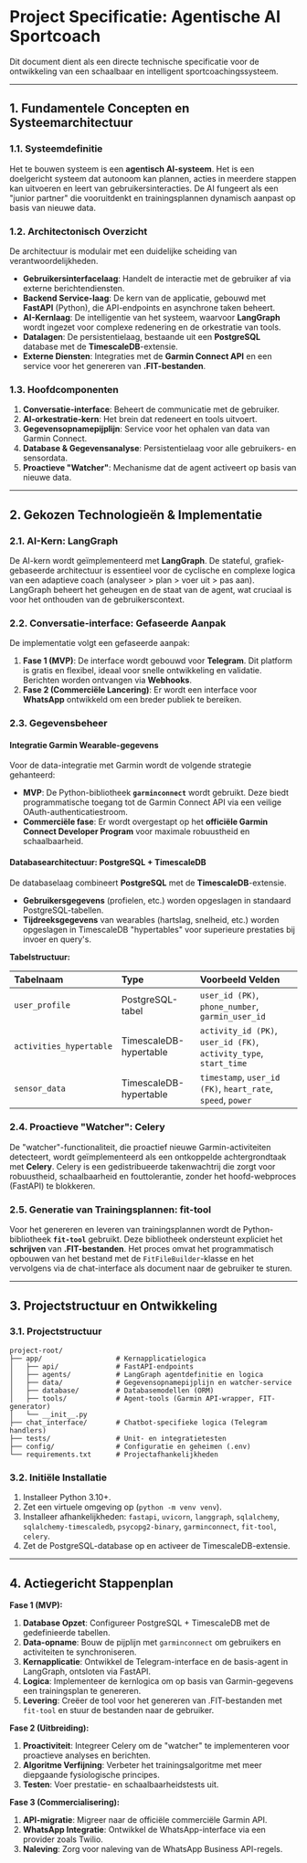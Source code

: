 # Project Specificatie: Agentische AI Sportcoach

Dit document dient als een directe technische specificatie voor de ontwikkeling van een schaalbaar en intelligent sportcoachingssysteem.

---

## 1. Fundamentele Concepten en Systeemarchitectuur

### 1.1. Systeemdefinitie

Het te bouwen systeem is een **agentisch AI-systeem**. Het is een doelgericht systeem dat autonoom kan plannen, acties in meerdere stappen kan uitvoeren en leert van gebruikersinteracties. De AI fungeert als een "junior partner" die vooruitdenkt en trainingsplannen dynamisch aanpast op basis van nieuwe data.

### 1.2. Architectonisch Overzicht

De architectuur is modulair met een duidelijke scheiding van verantwoordelijkheden.

- **Gebruikersinterfacelaag**: Handelt de interactie met de gebruiker af via externe berichtendiensten.
- **Backend Service-laag**: De kern van de applicatie, gebouwd met **FastAPI** (Python), die API-endpoints en asynchrone taken beheert.
- **AI-Kernlaag**: De intelligentie van het systeem, waarvoor **LangGraph** wordt ingezet voor complexe redenering en de orkestratie van tools.
- **Datalagen**: De persistentielaag, bestaande uit een **PostgreSQL** database met de **TimescaleDB**-extensie.
- **Externe Diensten**: Integraties met de **Garmin Connect API** en een service voor het genereren van **.FIT-bestanden**.

### 1.3. Hoofdcomponenten

1.  **Conversatie-interface**: Beheert de communicatie met de gebruiker.
2.  **AI-orkestratie-kern**: Het brein dat redeneert en tools uitvoert.
3.  **Gegevensopnamepijplijn**: Service voor het ophalen van data van Garmin Connect.
4.  **Database & Gegevensanalyse**: Persistentielaag voor alle gebruikers- en sensordata.
5.  **Proactieve "Watcher"**: Mechanisme dat de agent activeert op basis van nieuwe data.

---

## 2. Gekozen Technologieën & Implementatie

### 2.1. AI-Kern: LangGraph

De AI-kern wordt geïmplementeerd met **LangGraph**. De stateful, grafiek-gebaseerde architectuur is essentieel voor de cyclische en complexe logica van een adaptieve coach (analyseer > plan > voer uit > pas aan). LangGraph beheert het geheugen en de staat van de agent, wat cruciaal is voor het onthouden van de gebruikerscontext.

### 2.2. Conversatie-interface: Gefaseerde Aanpak

De implementatie volgt een gefaseerde aanpak:

1.  **Fase 1 (MVP)**: De interface wordt gebouwd voor **Telegram**. Dit platform is gratis en flexibel, ideaal voor snelle ontwikkeling en validatie. Berichten worden ontvangen via **Webhooks**.
2.  **Fase 2 (Commerciële Lancering)**: Er wordt een interface voor **WhatsApp** ontwikkeld om een breder publiek te bereiken.

### 2.3. Gegevensbeheer

#### Integratie Garmin Wearable-gegevens

Voor de data-integratie met Garmin wordt de volgende strategie gehanteerd:

- **MVP**: De Python-bibliotheek **`garminconnect`** wordt gebruikt. Deze biedt programmatische toegang tot de Garmin Connect API via een veilige OAuth-authenticatiestroom.
- **Commerciële fase**: Er wordt overgestapt op het **officiële Garmin Connect Developer Program** voor maximale robuustheid en schaalbaarheid.

#### Databasearchitectuur: PostgreSQL + TimescaleDB

De databaselaag combineert **PostgreSQL** met de **TimescaleDB**-extensie.

- **Gebruikersgegevens** (profielen, etc.) worden opgeslagen in standaard PostgreSQL-tabellen.
- **Tijdreeksgegevens** van wearables (hartslag, snelheid, etc.) worden opgeslagen in TimescaleDB "hypertables" voor superieure prestaties bij invoer en query's.

**Tabelstructuur:**

| Tabelnaam               | Type                   | Voorbeeld Velden                                                  |
| :---------------------- | :--------------------- | :---------------------------------------------------------------- |
| `user_profile`          | PostgreSQL-tabel       | `user_id (PK)`, `phone_number`, `garmin_user_id`                  |
| `activities_hypertable` | TimescaleDB-hypertable | `activity_id (PK)`, `user_id (FK)`, `activity_type`, `start_time` |
| `sensor_data`           | TimescaleDB-hypertable | `timestamp`, `user_id (FK)`, `heart_rate`, `speed`, `power`       |

### 2.4. Proactieve "Watcher": Celery

De "watcher"-functionaliteit, die proactief nieuwe Garmin-activiteiten detecteert, wordt geïmplementeerd als een ontkoppelde achtergrondtaak met **Celery**. Celery is een gedistribueerde takenwachtrij die zorgt voor robuustheid, schaalbaarheid en fouttolerantie, zonder het hoofd-webproces (FastAPI) te blokkeren.

### 2.5. Generatie van Trainingsplannen: fit-tool

Voor het genereren en leveren van trainingsplannen wordt de Python-bibliotheek **`fit-tool`** gebruikt. Deze bibliotheek ondersteunt expliciet het **schrijven** van **.FIT-bestanden**. Het proces omvat het programmatisch opbouwen van het bestand met de `FitFileBuilder`-klasse en het vervolgens via de chat-interface als document naar de gebruiker te sturen.

---

## 3. Projectstructuur en Ontwikkeling

### 3.1. Projectstructuur

```
project-root/
├── app/                  # Kernapplicatielogica
│   ├── api/              # FastAPI-endpoints
│   ├── agents/           # LangGraph agentdefinitie en logica
│   ├── data/             # Gegevensopnamepijplijn en watcher-service
│   ├── database/         # Databasemodellen (ORM)
│   ├── tools/            # Agent-tools (Garmin API-wrapper, FIT-generator)
│   └── __init__.py
├── chat_interface/       # Chatbot-specifieke logica (Telegram handlers)
├── tests/                # Unit- en integratietesten
├── config/               # Configuratie en geheimen (.env)
└── requirements.txt      # Projectafhankelijkheden
```

### 3.2. Initiële Installatie

1.  Installeer Python 3.10+.
2.  Zet een virtuele omgeving op (`python -m venv venv`).
3.  Installeer afhankelijkheden: `fastapi`, `uvicorn`, `langgraph`, `sqlalchemy`, `sqlalchemy-timescaledb`, `psycopg2-binary`, `garminconnect`, `fit-tool`, `celery`.
4.  Zet de PostgreSQL-database op en activeer de TimescaleDB-extensie.

---

## 4. Actiegericht Stappenplan

**Fase 1 (MVP):**

1.  **Database Opzet**: Configureer PostgreSQL + TimescaleDB met de gedefinieerde tabellen.
2.  **Data-opname**: Bouw de pijplijn met `garminconnect` om gebruikers en activiteiten te synchroniseren.
3.  **Kernapplicatie**: Ontwikkel de Telegram-interface en de basis-agent in LangGraph, ontsloten via FastAPI.
4.  **Logica**: Implementeer de kernlogica om op basis van Garmin-gegevens een trainingsplan te genereren.
5.  **Levering**: Creëer de tool voor het genereren van .FIT-bestanden met `fit-tool` en stuur de bestanden naar de gebruiker.

**Fase 2 (Uitbreiding):**

1.  **Proactiviteit**: Integreer Celery om de "watcher" te implementeren voor proactieve analyses en berichten.
2.  **Algoritme Verfijning**: Verbeter het trainingsalgoritme met meer diepgaande fysiologische principes.
3.  **Testen**: Voer prestatie- en schaalbaarheidstests uit.

**Fase 3 (Commercialisering):**

1.  **API-migratie**: Migreer naar de officiële commerciële Garmin API.
2.  **WhatsApp Integratie**: Ontwikkel de WhatsApp-interface via een provider zoals Twilio.
3.  **Naleving**: Zorg voor naleving van de WhatsApp Business API-regels.
